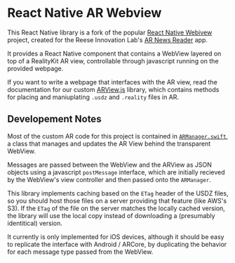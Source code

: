 # React Native AR Webview

This React Native library is a fork of the popular [React Native Webivew](https://github.com/react-native-community/react-native-webview) project, created for the Reese Innovation Lab's [AR News Reader](https://github.com/uncetlab/react-native-ar-webview/tree/master) app.

It provides a React Native component that contains a WebView layered on top of a RealityKit AR view, controllable through javascript running on the provided webpage.

If you want to write a webpage that interfaces with the AR view, read the documentation for our custom [ARView.js](https://github.com/uncetlab/AR-Assets/tree/master/assets#arviewjs) library, which contains methods for placing and maniuplating `.usdz` and `.reality` files in AR.

## Developement Notes
Most of the custom AR code for this project is contained in [`ARManager.swift`](https://github.com/uncetlab/react-native-ar-webview/blob/master/ios/ARManager.swift), a class that manages and updates the AR View behind the transparent WebView.

Messages are passed between the WebView and the ARView as JSON objects using a javascript `postMessage` interface, which are initially recieved by the WebView's view controller and then passed onto the `ARManager`.

This library implements caching based on the `ETag` header of the USDZ files, so you should host those files on a server providing that feature (like AWS's S3). If the `ETag` of the file on the server matches the locally cached version, the library will use the local copy instead of downloading a (presumably identitical) version.

It currently is only implemented for iOS devices, although it should be easy to replicate the interface with Android / ARCore, by duplicating the behavior for each message type passed from the WebView. 
